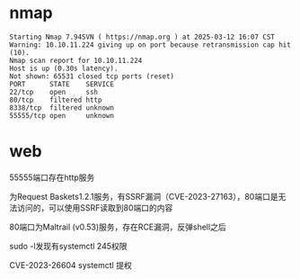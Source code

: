 # nmap

```
Starting Nmap 7.94SVN ( https://nmap.org ) at 2025-03-12 16:07 CST
Warning: 10.10.11.224 giving up on port because retransmission cap hit (10).
Nmap scan report for 10.10.11.224
Host is up (0.30s latency).
Not shown: 65531 closed tcp ports (reset)
PORT      STATE    SERVICE
22/tcp    open     ssh
80/tcp    filtered http
8338/tcp  filtered unknown
55555/tcp open     unknown

```

# web

55555端口存在http服务

为Request Baskets1.2.1服务，有SSRF漏洞（CVE-2023-27163），80端口是无法访问的，可以使用SSRF读取到80端口的内容

80端口为Maltrail (v0.53)服务，存在RCE漏洞，反弹shell之后

sudo -l发现有systemctl 245权限

CVE-2023-26604 systemctl 提权

